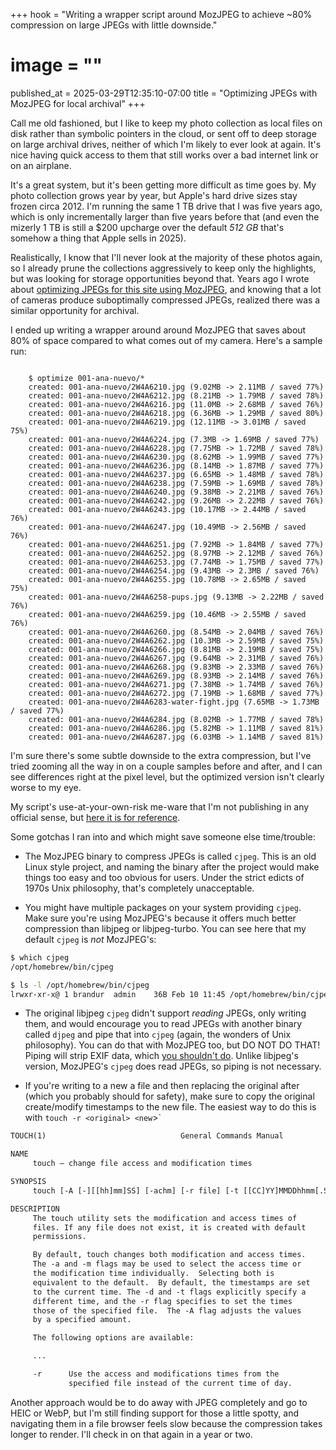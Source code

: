 +++
hook = "Writing a wrapper script around MozJPEG to achieve ~80% compression on large JPEGs with little downside."
# image = ""
published_at = 2025-03-29T12:35:10-07:00
title = "Optimizing JPEGs with MozJPEG for local archival"
+++

Call me old fashioned, but I like to keep my photo collection as local files on disk rather than symbolic pointers in the cloud, or sent off to deep storage on large archival drives, neither of which I'm likely to ever look at again. It's nice having quick access to them that still works over a bad internet link or on an airplane.

It's a great system, but it's been getting more difficult as time goes by. My photo collection grows year by year, but Apple's hard drive sizes stay frozen circa 2012. I'm running the same 1 TB drive that I was five years ago, which is only incrementally larger than five years before that (and even the mizerly 1 TB is still a $200 upcharge over the default _512 GB_ that's somehow a thing that Apple sells in 2025).

Realistically, I know that I'll never look at the majority of these photos again, so I already prune the collections aggressively to keep only the highlights, but was looking for storage opportunities beyond that. Years ago I wrote about [optimizing JPEGs for this site using MozJPEG](/fragments/libjpeg-mozjpeg), and knowing that a lot of cameras produce suboptimally compressed JPEGs, realized there was a similar opportunity for archival.

I ended up writing a wrapper around around MozJPEG that saves about 80% of space compared to what comes out of my camera. Here's a sample run:

```

    $ optimize 001-ana-nuevo/*
    created: 001-ana-nuevo/2W4A6210.jpg (9.02MB -> 2.11MB / saved 77%)
    created: 001-ana-nuevo/2W4A6212.jpg (8.21MB -> 1.79MB / saved 78%)
    created: 001-ana-nuevo/2W4A6216.jpg (11.0MB -> 2.68MB / saved 76%)
    created: 001-ana-nuevo/2W4A6218.jpg (6.36MB -> 1.29MB / saved 80%)
    created: 001-ana-nuevo/2W4A6219.jpg (12.11MB -> 3.01MB / saved 75%)
    created: 001-ana-nuevo/2W4A6224.jpg (7.3MB -> 1.69MB / saved 77%)
    created: 001-ana-nuevo/2W4A6228.jpg (7.75MB -> 1.72MB / saved 78%)
    created: 001-ana-nuevo/2W4A6230.jpg (8.62MB -> 1.99MB / saved 77%)
    created: 001-ana-nuevo/2W4A6236.jpg (8.14MB -> 1.87MB / saved 77%)
    created: 001-ana-nuevo/2W4A6237.jpg (6.65MB -> 1.48MB / saved 78%)
    created: 001-ana-nuevo/2W4A6238.jpg (7.59MB -> 1.69MB / saved 78%)
    created: 001-ana-nuevo/2W4A6240.jpg (9.38MB -> 2.21MB / saved 76%)
    created: 001-ana-nuevo/2W4A6242.jpg (9.26MB -> 2.22MB / saved 76%)
    created: 001-ana-nuevo/2W4A6243.jpg (10.17MB -> 2.44MB / saved 76%)
    created: 001-ana-nuevo/2W4A6247.jpg (10.49MB -> 2.56MB / saved 76%)
    created: 001-ana-nuevo/2W4A6251.jpg (7.92MB -> 1.84MB / saved 77%)
    created: 001-ana-nuevo/2W4A6252.jpg (8.97MB -> 2.12MB / saved 76%)
    created: 001-ana-nuevo/2W4A6253.jpg (7.74MB -> 1.75MB / saved 77%)
    created: 001-ana-nuevo/2W4A6254.jpg (9.43MB -> 2.3MB / saved 76%)
    created: 001-ana-nuevo/2W4A6255.jpg (10.78MB -> 2.65MB / saved 75%)
    created: 001-ana-nuevo/2W4A6258-pups.jpg (9.13MB -> 2.22MB / saved 76%)
    created: 001-ana-nuevo/2W4A6259.jpg (10.46MB -> 2.55MB / saved 76%)
    created: 001-ana-nuevo/2W4A6260.jpg (8.54MB -> 2.04MB / saved 76%)
    created: 001-ana-nuevo/2W4A6262.jpg (10.3MB -> 2.59MB / saved 75%)
    created: 001-ana-nuevo/2W4A6266.jpg (8.81MB -> 2.19MB / saved 75%)
    created: 001-ana-nuevo/2W4A6267.jpg (9.64MB -> 2.31MB / saved 76%)
    created: 001-ana-nuevo/2W4A6268.jpg (9.83MB -> 2.33MB / saved 76%)
    created: 001-ana-nuevo/2W4A6269.jpg (8.93MB -> 2.14MB / saved 76%)
    created: 001-ana-nuevo/2W4A6271.jpg (7.38MB -> 1.74MB / saved 76%)
    created: 001-ana-nuevo/2W4A6272.jpg (7.19MB -> 1.68MB / saved 77%)
    created: 001-ana-nuevo/2W4A6283-water-fight.jpg (7.65MB -> 1.73MB / saved 77%)
    created: 001-ana-nuevo/2W4A6284.jpg (8.02MB -> 1.77MB / saved 78%)
    created: 001-ana-nuevo/2W4A6286.jpg (5.82MB -> 1.11MB / saved 81%)
    created: 001-ana-nuevo/2W4A6287.jpg (6.03MB -> 1.14MB / saved 81%)
```

I'm sure there's some subtle downside to the extra compression, but I've tried zooming all the way in on a couple samples before and after, and I can see differences right at the pixel level, but the optimized version isn't clearly worse to my eye.

My script's use-at-your-own-risk me-ware that I'm not publishing in any official sense, but [here it is for reference](https://gist.github.com/brandur/8a7a7c7870fce52bcf1ac0c34d66af30).

Some gotchas I ran into and which might save someone else time/trouble:

* The MozJPEG binary to compress JPEGs is called `cjpeg`. This is an old Linux style project, and naming the binary after the project would make things too easy and too obvious for users. Under the strict edicts of 1970s Unix philosophy, that's completely unacceptable.

* You might have multiple packages on your system providing `cjpeg`. Make sure you're using MozJPEG's because it offers much better compression than libjpeg or libjpeg-turbo. You can see here that my default `cjpeg` is *not* MozJPEG's:

``` sh
$ which cjpeg
/opt/homebrew/bin/cjpeg

$ ls -l /opt/homebrew/bin/cjpeg
lrwxr-xr-x@ 1 brandur  admin    36B Feb 10 11:45 /opt/homebrew/bin/cjpeg -> ../Cellar/jpeg-turbo/3.1.0/bin/cjpeg
```

* The original libjpeg `cjpeg` didn't support _reading_ JPEGs, only writing them, and would encourage you to read JPEGs with another binary called `djpeg` and pipe that into `cjpeg` (again, the wonders of Unix philosophy). You can do that with MozJPEG too, but DO NOT DO THAT! Piping will strip EXIF data, which [you shouldn't do](/fragments/stop-stripping-exif). Unlike libjpeg's version, MozJPEG's `cjpeg` does read JPEGs, so piping is not necessary.

* If you're writing to a new a file and then replacing the original after (which you probably should for safety), make sure to copy the original create/modify timestamps to the new file. The easiest way to do this is with `touch -r <original> <new`>`

``` txt
TOUCH(1)						      General Commands Manual							  TOUCH(1)

NAME
     touch – change file access and modification times

SYNOPSIS
     touch [-A [-][[hh]mm]SS] [-achm] [-r file] [-t [[CC]YY]MMDDhhmm[.SS]] [-d YYYY-MM-DDThh:mm:SS[.frac][tz]] file ...

DESCRIPTION
     The touch utility sets the modification and access times of
     files. If any file does not exist, it is created with default
     permissions.

     By default, touch changes both modification and access times.
     The -a and -m flags may be used to select the access time or
     the modification time individually.  Selecting both is
     equivalent to the default.  By default, the timestamps are set
     to the current time. The -d and -t flags explicitly specify a
     different time, and the -r flag specifies to set the times
     those of the specified file.  The -A flag adjusts the values
     by a specified amount.

     The following options are available:

     ...

     -r      Use the access and modifications times from the
             specified file instead of the current time of day.
```

Another approach would be to do away with JPEG completely and go to HEIC or WebP, but I'm still finding support for those a little spotty, and navigating them in a file browser feels slow because the compression takes longer to render. I'll check in on that again in a year or two.